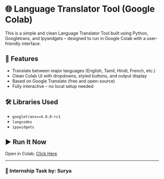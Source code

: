 # 🌐 Language Translator Tool (Google Colab)

This is a simple and clean Language Translator Tool built using Python, Googletrans, and Ipywidgets – designed to run in Google Colab with a user-friendly interface.

## 🚀 Features
- Translate between major languages (English, Tamil, Hindi, French, etc.)
- Clean Colab UI with dropdowns, styled buttons, and output display
- Based on Google Translate (free and open-source)
- Fully interactive – no local setup needed

## 🛠 Libraries Used
- `googletrans==4.0.0-rc1`
- `langcodes`
- `ipywidgets`

## ▶️ Run It Now
Open in Colab: [Click Here](https://colab.research.google.com/github/Suryatechtaki/language-translator-tool/blob/main/language_translator_tool.ipynb)

---

### 🤝 Internship Task by: Surya
